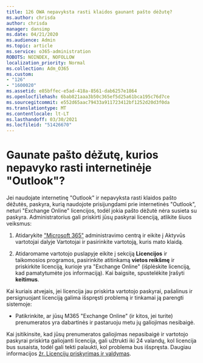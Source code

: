 ```yaml
---
title: 126 OWA nepavyksta rasti klaidos gaunant pašto dėžutę?
ms.author: chrisda
author: chrisda
manager: dansimp
ms.date: 04/21/2020
ms.audience: Admin
ms.topic: article
ms.service: o365-administration
ROBOTS: NOINDEX, NOFOLLOW
localization_priority: Normal
ms.collection: Adm_O365
ms.custom:
- "126"
- "1600020"
ms.assetid: e85bffec-e5ad-418a-8561-dab6257e1864
ms.openlocfilehash: 6bab821aaa3b50c365ef5d25a61bca195c76d7ce
ms.sourcegitcommit: e552d65aac79433a911723412bf1252d20d3f0da
ms.translationtype: MT
ms.contentlocale: lt-LT
ms.lasthandoff: 03/30/2021
ms.locfileid: "51426670"
---
```

# <a name="getting-a-mailbox-not-found-error-in-outlook-on-the-web"></a>Gaunate pašto dėžutę, kurios nepavyko rasti internetinėje "Outlook"?

Jei naudojate internetinę "Outlook" ir  nepavyksta rasti klaidos pašto dėžutės, paskyra, kurią naudojote prisijungdami prie internetinės "Outlook", neturi "Exchange Online" licencijos, todėl jokia pašto dėžutė nėra susieta su paskyra. Administratorius gali priskirti jūsų paskyrai licenciją, atlikite šiuos veiksmus:

1. Atidarykite ["Microsoft 365"](https://portal.office.com/adminportal/home#/homepage)  administravimo centrą  ir eikite į Aktyvūs vartotojai dalyje Vartotojai ir pasirinkite vartotoją, kuris mato klaidą.

2. Atidaromame vartotojo puslapyje eikite į sekciją **Licencijos** ir taikomosios programos, pasirinkite atitinkamą **vietos reikšmę** ir priskirkite licenciją, kurioje yra "Exchange Online" (išplėskite licenciją, kad pamatytumėte jos informaciją). Kai baigsite, spustelėkite Įrašyti **keitimus**.

Kai kuriais atvejais, jei licencija jau priskirta vartotojo paskyrai, pašalinus ir persignuojant licenciją galima išspręsti problemą ir tinkamai ją parengti sistemoje: 

- Patikrinkite, ar jūsų M365 "Exchange Online" (ir kitos, jei turite) prenumeratos yra dabartinės ir pastaruoju metu jų galiojimas nesibaigė.

Kai įsitikinsite, kad jūsų prenumeratos galiojimas nepasibaigė ir vartotojo paskyrai priskirta galiojanti licencija, gali užtrukti iki 24 valandų, kol licencija bus susaista, todėl gali tekti palaukti, kol problema bus išspręsta. Daugiau informacijos [žr. Licencijų priskyrimas ir valdymas](https://docs.microsoft.com/deployoffice/overview-licensing-activation-microsoft-365-apps#assign-and-manage-licenses).